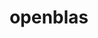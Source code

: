 ---
title: "openblas"
layout: cache
categories: [package, develop-2023-11-26]
meta: {"versions": ["0.3.25"], "compilers": ["apple-clang@=15.0.0", "gcc@=11.1.0", "gcc@=11.3.0", "gcc@=11.4.0", "gcc@=12.3.0", "gcc@=7.3.1", "gcc@=7.5.0", "gcc@=9.4.0", "oneapi@=2023.2.0"], "oss": ["amzn2", "ubuntu18.04", "ubuntu20.04", "ubuntu22.04", "ventura"], "platforms": ["darwin", "linux"], "targets": ["aarch64", "neoverse_n1", "neoverse_v1", "ppc64le", "x86_64_v3"], "stacks": ["aws-isc", "aws-isc-aarch64", "build_systems", "data-vis-sdk", "e4s", "e4s-neoverse_v1", "e4s-oneapi", "e4s-power", "e4s-rocm-external", "ml-darwin-aarch64-mps", "ml-linux-x86_64-cpu", "ml-linux-x86_64-cuda", "ml-linux-x86_64-rocm", "radiuss", "radiuss-aws", "radiuss-aws-aarch64", "root", "tutorial"], "num_specs": 20, "num_specs_by_stack": {"root": 20, "ml-darwin-aarch64-mps": 1, "aws-isc-aarch64": 2, "radiuss-aws-aarch64": 2, "aws-isc": 1, "radiuss-aws": 1, "radiuss": 1, "build_systems": 1, "e4s-neoverse_v1": 2, "e4s-power": 2, "data-vis-sdk": 1, "e4s-rocm-external": 1, "e4s": 2, "e4s-oneapi": 2, "ml-linux-x86_64-rocm": 1, "ml-linux-x86_64-cpu": 1, "ml-linux-x86_64-cuda": 1, "tutorial": 2}}
spec_details: [{"hash": "63n5ftrknbwratufmpqzoqptioqah4op", "compiler": "apple-clang@=15.0.0", "versions": ["0.3.25"], "os": "ventura", "platform": "darwin", "target": "aarch64", "variants": ["~bignuma", "build_system=makefile", "~consistent_fpcsr", "~fortran", "~ilp64", "+locking", "+pic", "+shared", "symbol_suffix=none", "threads=none"], "stacks": ["root", "ml-darwin-aarch64-mps"], "size": "-", "tarball": "https://binaries.spack.io/releases/develop-2023-11-26/build_cache/darwin-ventura-aarch64/apple-clang-15.0.0/openblas-0.3.25/darwin-ventura-aarch64-apple-clang-15.0.0-openblas-0.3.25-63n5ftrknbwratufmpqzoqptioqah4op.spack"}, {"hash": "cm2yexqfssvflbfpaensemfhrdccylng", "compiler": "gcc@=7.3.1", "versions": ["0.3.25"], "os": "amzn2", "platform": "linux", "target": "aarch64", "variants": ["~bignuma", "build_system=makefile", "~consistent_fpcsr", "+fortran", "~ilp64", "+locking", "+pic", "+shared", "symbol_suffix=none", "threads=openmp"], "stacks": ["aws-isc-aarch64", "root"], "size": "-", "tarball": "https://binaries.spack.io/releases/develop-2023-11-26/build_cache/linux-amzn2-aarch64/gcc-7.3.1/openblas-0.3.25/linux-amzn2-aarch64-gcc-7.3.1-openblas-0.3.25-cm2yexqfssvflbfpaensemfhrdccylng.spack"}, {"hash": "mrlxjhbljtnkf4tylu7zgwwuaqe37ewf", "compiler": "gcc@=7.3.1", "versions": ["0.3.25"], "os": "amzn2", "platform": "linux", "target": "aarch64", "variants": ["~bignuma", "build_system=makefile", "~consistent_fpcsr", "+fortran", "~ilp64", "+locking", "+pic", "+shared", "symbol_suffix=none", "threads=none"], "stacks": ["root", "radiuss-aws-aarch64"], "size": "-", "tarball": "https://binaries.spack.io/releases/develop-2023-11-26/build_cache/linux-amzn2-aarch64/gcc-7.3.1/openblas-0.3.25/linux-amzn2-aarch64-gcc-7.3.1-openblas-0.3.25-mrlxjhbljtnkf4tylu7zgwwuaqe37ewf.spack"}, {"hash": "qlgsg4seiljo5dtxyfjixakgy3px4hzh", "compiler": "gcc@=7.3.1", "versions": ["0.3.25"], "os": "amzn2", "platform": "linux", "target": "neoverse_n1", "variants": ["~bignuma", "build_system=makefile", "~consistent_fpcsr", "+fortran", "~ilp64", "+locking", "+pic", "+shared", "symbol_suffix=none", "threads=none"], "stacks": ["root", "radiuss-aws-aarch64"], "size": "-", "tarball": "https://binaries.spack.io/releases/develop-2023-11-26/build_cache/linux-amzn2-neoverse_n1/gcc-7.3.1/openblas-0.3.25/linux-amzn2-neoverse_n1-gcc-7.3.1-openblas-0.3.25-qlgsg4seiljo5dtxyfjixakgy3px4hzh.spack"}, {"hash": "uavko352gw4yhwtd2wamjmgnlecm5e23", "compiler": "gcc@=7.3.1", "versions": ["0.3.25"], "os": "amzn2", "platform": "linux", "target": "neoverse_n1", "variants": ["~bignuma", "build_system=makefile", "~consistent_fpcsr", "+fortran", "~ilp64", "+locking", "+pic", "+shared", "symbol_suffix=none", "threads=openmp"], "stacks": ["aws-isc-aarch64", "root"], "size": "-", "tarball": "https://binaries.spack.io/releases/develop-2023-11-26/build_cache/linux-amzn2-neoverse_n1/gcc-7.3.1/openblas-0.3.25/linux-amzn2-neoverse_n1-gcc-7.3.1-openblas-0.3.25-uavko352gw4yhwtd2wamjmgnlecm5e23.spack"}, {"hash": "35i34nctatldmiufdh6zb5budu5dq4cw", "compiler": "gcc@=7.3.1", "versions": ["0.3.25"], "os": "amzn2", "platform": "linux", "target": "x86_64_v3", "variants": ["~bignuma", "build_system=makefile", "~consistent_fpcsr", "+fortran", "~ilp64", "+locking", "+pic", "+shared", "symbol_suffix=none", "threads=openmp"], "stacks": ["root", "aws-isc"], "size": "-", "tarball": "https://binaries.spack.io/releases/develop-2023-11-26/build_cache/linux-amzn2-x86_64_v3/gcc-7.3.1/openblas-0.3.25/linux-amzn2-x86_64_v3-gcc-7.3.1-openblas-0.3.25-35i34nctatldmiufdh6zb5budu5dq4cw.spack"}, {"hash": "ji6dg7xxkqu53shezcxkqiae3niowrzp", "compiler": "gcc@=7.3.1", "versions": ["0.3.25"], "os": "amzn2", "platform": "linux", "target": "x86_64_v3", "variants": ["~bignuma", "build_system=makefile", "~consistent_fpcsr", "+fortran", "~ilp64", "+locking", "+pic", "+shared", "symbol_suffix=none", "threads=none"], "stacks": ["root", "radiuss-aws"], "size": "-", "tarball": "https://binaries.spack.io/releases/develop-2023-11-26/build_cache/linux-amzn2-x86_64_v3/gcc-7.3.1/openblas-0.3.25/linux-amzn2-x86_64_v3-gcc-7.3.1-openblas-0.3.25-ji6dg7xxkqu53shezcxkqiae3niowrzp.spack"}, {"hash": "2usxlk7lrv7nehmndrmvobvpge3zjoc4", "compiler": "gcc@=7.5.0", "versions": ["0.3.25"], "os": "ubuntu18.04", "platform": "linux", "target": "x86_64_v3", "variants": ["~bignuma", "build_system=makefile", "~consistent_fpcsr", "+fortran", "~ilp64", "+locking", "+pic", "+shared", "symbol_suffix=none", "threads=none"], "stacks": ["root", "radiuss", "build_systems"], "size": "-", "tarball": "https://binaries.spack.io/releases/develop-2023-11-26/build_cache/linux-ubuntu18.04-x86_64_v3/gcc-7.5.0/openblas-0.3.25/linux-ubuntu18.04-x86_64_v3-gcc-7.5.0-openblas-0.3.25-2usxlk7lrv7nehmndrmvobvpge3zjoc4.spack"}, {"hash": "ng2nqgd7zmjsakcrf4f5sw46d4pnxea6", "compiler": "gcc@=11.4.0", "versions": ["0.3.25"], "os": "ubuntu20.04", "platform": "linux", "target": "neoverse_v1", "variants": ["~bignuma", "build_system=makefile", "~consistent_fpcsr", "+fortran", "~ilp64", "+locking", "+pic", "+shared", "symbol_suffix=none", "threads=openmp"], "stacks": ["root", "e4s-neoverse_v1"], "size": "-", "tarball": "https://binaries.spack.io/releases/develop-2023-11-26/build_cache/linux-ubuntu20.04-neoverse_v1/gcc-11.4.0/openblas-0.3.25/linux-ubuntu20.04-neoverse_v1-gcc-11.4.0-openblas-0.3.25-ng2nqgd7zmjsakcrf4f5sw46d4pnxea6.spack"}, {"hash": "5mfn5com6bigg7aa7mcsaxvrqladpiw2", "compiler": "gcc@=11.4.0", "versions": ["0.3.25"], "os": "ubuntu20.04", "platform": "linux", "target": "neoverse_v1", "variants": ["~bignuma", "build_system=makefile", "~consistent_fpcsr", "+fortran", "~ilp64", "+locking", "+pic", "~shared", "symbol_suffix=none", "threads=openmp"], "stacks": ["root", "e4s-neoverse_v1"], "size": "-", "tarball": "https://binaries.spack.io/releases/develop-2023-11-26/build_cache/linux-ubuntu20.04-neoverse_v1/gcc-11.4.0/openblas-0.3.25/linux-ubuntu20.04-neoverse_v1-gcc-11.4.0-openblas-0.3.25-5mfn5com6bigg7aa7mcsaxvrqladpiw2.spack"}, {"hash": "hj7b26uvibrdbuga5xjz3e3tgjgzmakz", "compiler": "gcc@=9.4.0", "versions": ["0.3.25"], "os": "ubuntu20.04", "platform": "linux", "target": "ppc64le", "variants": ["~bignuma", "build_system=makefile", "~consistent_fpcsr", "+fortran", "~ilp64", "+locking", "+pic", "+shared", "symbol_suffix=none", "threads=openmp"], "stacks": ["root", "e4s-power"], "size": "-", "tarball": "https://binaries.spack.io/releases/develop-2023-11-26/build_cache/linux-ubuntu20.04-ppc64le/gcc-9.4.0/openblas-0.3.25/linux-ubuntu20.04-ppc64le-gcc-9.4.0-openblas-0.3.25-hj7b26uvibrdbuga5xjz3e3tgjgzmakz.spack"}, {"hash": "343cvpx2p4jqvjevbzheodt6ewzwo2ez", "compiler": "gcc@=9.4.0", "versions": ["0.3.25"], "os": "ubuntu20.04", "platform": "linux", "target": "ppc64le", "variants": ["~bignuma", "build_system=makefile", "~consistent_fpcsr", "+fortran", "~ilp64", "+locking", "+pic", "~shared", "symbol_suffix=none", "threads=openmp"], "stacks": ["root", "e4s-power"], "size": "-", "tarball": "https://binaries.spack.io/releases/develop-2023-11-26/build_cache/linux-ubuntu20.04-ppc64le/gcc-9.4.0/openblas-0.3.25/linux-ubuntu20.04-ppc64le-gcc-9.4.0-openblas-0.3.25-343cvpx2p4jqvjevbzheodt6ewzwo2ez.spack"}, {"hash": "s5a2ucpigq2e6ufc4dwvfiibbbvj5nlb", "compiler": "gcc@=11.1.0", "versions": ["0.3.25"], "os": "ubuntu20.04", "platform": "linux", "target": "x86_64_v3", "variants": ["~bignuma", "build_system=makefile", "~consistent_fpcsr", "+fortran", "~ilp64", "+locking", "+pic", "+shared", "symbol_suffix=none", "threads=none"], "stacks": ["root", "data-vis-sdk"], "size": "-", "tarball": "https://binaries.spack.io/releases/develop-2023-11-26/build_cache/linux-ubuntu20.04-x86_64_v3/gcc-11.1.0/openblas-0.3.25/linux-ubuntu20.04-x86_64_v3-gcc-11.1.0-openblas-0.3.25-s5a2ucpigq2e6ufc4dwvfiibbbvj5nlb.spack"}, {"hash": "tg6o4h7swymcfg4kpzhzakup4boiwchp", "compiler": "gcc@=11.4.0", "versions": ["0.3.25"], "os": "ubuntu20.04", "platform": "linux", "target": "x86_64_v3", "variants": ["~bignuma", "build_system=makefile", "~consistent_fpcsr", "+fortran", "~ilp64", "+locking", "+pic", "+shared", "symbol_suffix=none", "threads=openmp"], "stacks": ["e4s-rocm-external", "root", "e4s"], "size": "-", "tarball": "https://binaries.spack.io/releases/develop-2023-11-26/build_cache/linux-ubuntu20.04-x86_64_v3/gcc-11.4.0/openblas-0.3.25/linux-ubuntu20.04-x86_64_v3-gcc-11.4.0-openblas-0.3.25-tg6o4h7swymcfg4kpzhzakup4boiwchp.spack"}, {"hash": "ceqj2sxolfsooi2mq6h7zc3lscmnwfvr", "compiler": "gcc@=11.4.0", "versions": ["0.3.25"], "os": "ubuntu20.04", "platform": "linux", "target": "x86_64_v3", "variants": ["~bignuma", "build_system=makefile", "~consistent_fpcsr", "+fortran", "~ilp64", "+locking", "+pic", "~shared", "symbol_suffix=none", "threads=openmp"], "stacks": ["root", "e4s"], "size": "-", "tarball": "https://binaries.spack.io/releases/develop-2023-11-26/build_cache/linux-ubuntu20.04-x86_64_v3/gcc-11.4.0/openblas-0.3.25/linux-ubuntu20.04-x86_64_v3-gcc-11.4.0-openblas-0.3.25-ceqj2sxolfsooi2mq6h7zc3lscmnwfvr.spack"}, {"hash": "x5uamlxsci3dz6mcdw2pokoqsij7rrbd", "compiler": "oneapi@=2023.2.0", "versions": ["0.3.25"], "os": "ubuntu20.04", "platform": "linux", "target": "x86_64_v3", "variants": ["~bignuma", "build_system=makefile", "~consistent_fpcsr", "+fortran", "~ilp64", "+locking", "+pic", "+shared", "symbol_suffix=none", "threads=openmp"], "stacks": ["root", "e4s-oneapi"], "size": "-", "tarball": "https://binaries.spack.io/releases/develop-2023-11-26/build_cache/linux-ubuntu20.04-x86_64_v3/oneapi-2023.2.0/openblas-0.3.25/linux-ubuntu20.04-x86_64_v3-oneapi-2023.2.0-openblas-0.3.25-x5uamlxsci3dz6mcdw2pokoqsij7rrbd.spack"}, {"hash": "6nmv6wqlykeaqs6zblrpb4elzgkyswpo", "compiler": "oneapi@=2023.2.0", "versions": ["0.3.25"], "os": "ubuntu20.04", "platform": "linux", "target": "x86_64_v3", "variants": ["~bignuma", "build_system=makefile", "~consistent_fpcsr", "+fortran", "~ilp64", "+locking", "+pic", "~shared", "symbol_suffix=none", "threads=openmp"], "stacks": ["root", "e4s-oneapi"], "size": "-", "tarball": "https://binaries.spack.io/releases/develop-2023-11-26/build_cache/linux-ubuntu20.04-x86_64_v3/oneapi-2023.2.0/openblas-0.3.25/linux-ubuntu20.04-x86_64_v3-oneapi-2023.2.0-openblas-0.3.25-6nmv6wqlykeaqs6zblrpb4elzgkyswpo.spack"}, {"hash": "tkwvymlwinx7zc3kxzpllr3sg7cyau4z", "compiler": "gcc@=11.3.0", "versions": ["0.3.25"], "os": "ubuntu22.04", "platform": "linux", "target": "x86_64_v3", "variants": ["~bignuma", "build_system=makefile", "~consistent_fpcsr", "+fortran", "~ilp64", "+locking", "+pic", "+shared", "symbol_suffix=none", "threads=none"], "stacks": ["root", "ml-linux-x86_64-rocm", "ml-linux-x86_64-cpu", "ml-linux-x86_64-cuda"], "size": "-", "tarball": "https://binaries.spack.io/releases/develop-2023-11-26/build_cache/linux-ubuntu22.04-x86_64_v3/gcc-11.3.0/openblas-0.3.25/linux-ubuntu22.04-x86_64_v3-gcc-11.3.0-openblas-0.3.25-tkwvymlwinx7zc3kxzpllr3sg7cyau4z.spack"}, {"hash": "st7zpqydtldqdcr5ehshhi7vq4i3bvkt", "compiler": "gcc@=11.4.0", "versions": ["0.3.25"], "os": "ubuntu22.04", "platform": "linux", "target": "x86_64_v3", "variants": ["~bignuma", "build_system=makefile", "~consistent_fpcsr", "+fortran", "~ilp64", "+locking", "+pic", "+shared", "symbol_suffix=none", "threads=none"], "stacks": ["root", "tutorial"], "size": "-", "tarball": "https://binaries.spack.io/releases/develop-2023-11-26/build_cache/linux-ubuntu22.04-x86_64_v3/gcc-11.4.0/openblas-0.3.25/linux-ubuntu22.04-x86_64_v3-gcc-11.4.0-openblas-0.3.25-st7zpqydtldqdcr5ehshhi7vq4i3bvkt.spack"}, {"hash": "3gvzls5ggxc6esgqlcj5gnpgqvfkpmiw", "compiler": "gcc@=12.3.0", "versions": ["0.3.25"], "os": "ubuntu22.04", "platform": "linux", "target": "x86_64_v3", "variants": ["~bignuma", "build_system=makefile", "~consistent_fpcsr", "+fortran", "~ilp64", "+locking", "+pic", "+shared", "symbol_suffix=none", "threads=none"], "stacks": ["root", "tutorial"], "size": "-", "tarball": "https://binaries.spack.io/releases/develop-2023-11-26/build_cache/linux-ubuntu22.04-x86_64_v3/gcc-12.3.0/openblas-0.3.25/linux-ubuntu22.04-x86_64_v3-gcc-12.3.0-openblas-0.3.25-3gvzls5ggxc6esgqlcj5gnpgqvfkpmiw.spack"}]
---